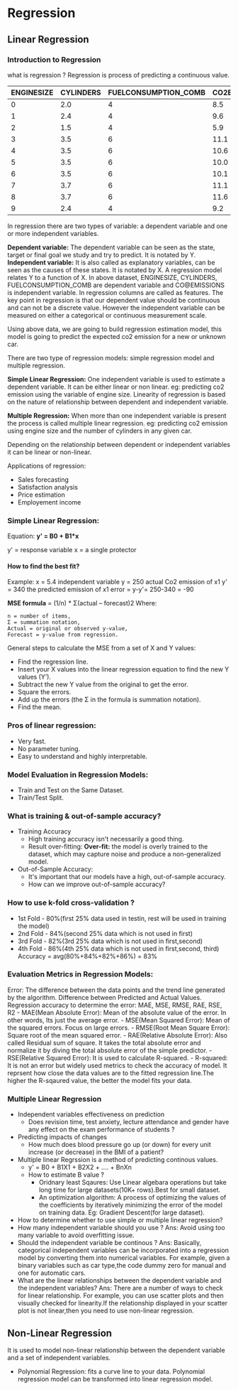 # Regression

## Linear Regression

### Introduction to Regression

what is regression ?
Regression is process of predicting a continuous value.

| ENGINESIZE | CYLINDERS | FUELCONSUMPTION_COMB | CO2EMISSIONS |
|--- |---|--- |---|
| 0 | 2.0 | 4 | 8.5 | 196 |
| 1 | 2.4 | 4 | 9.6 | 221 |
| 2 | 1.5 | 4 | 5.9 | 136 |
| 3 | 3.5 | 6 |11.1 | 255 |
| 4 | 3.5 | 6 |10.6 | 244 |
| 5 | 3.5 | 6 |10.0 | 230 |
| 6 | 3.5 | 6 |10.1 | 232 |
| 7 | 3.7 | 6 |11.1 | 255 |
| 8 | 3.7 | 6 |11.6 | 267 |
| 9 | 2.4 | 4 | 9.2 | ? | <- Let's predict co2emission for new car

In regression there are two types of variable: a dependent variable and one or more independent variables.

**Dependent variable:** The dependent variable can be seen as the state, target or final goal we study and try to predict. It is notated by Y.
**Independent variable:** It is also called as explanatory variables, can be seen as the causes of these states. It is notated by X.
A regression model relates Y to a function of X.
In above dataset, ENGINESIZE, CYLINDERS, FUELCONSUMPTION_COMB are dependent variable and CO@EMISSIONS is independent variable. 
In regression columns are called as features. The key point in regression is that our dependent value should be continuous and can not be a discrete value.
However the independent variable can be measured on either a categorical or continuous measurement scale.

Using above data, we are going to build regression estimation model, this model is going to predict the expected co2 emission for a new or unknown car.

There are two type of regression models: simple regression model and multiple regression.

**Simple Linear Regression:** One independent variable is used to estimate a dependent variable. It can be either linear or non linear. eg: predicting co2 emission using the variable of engine size. Linearity of regression is based on the nature of relationship between dependent and independent variable.

**Multiple Regression:** When more than one independent variable is present the process is called multiple linear regression. eg: predicting co2 emission using engine size and the number of cylinders in any given car.

Depending on the relationship between dependent or independent variables it can be linear or non-linear.

Applications of regression:
- Sales forecasting
- Satisfaction analysis
- Price estimation
- Employement income

### Simple Linear Regression:
Equation:
**y' = B0 + B1*x**

y' = response variable
x = a single protector

#### How to find the best fit?
Example:
x = 5.4 independent variable
y = 250 actual Co2 emission of x1
y' = 340 the predicted emission of x1
error = y-y'= 250-340 = -90

**MSE formula** = (1/n) * Σ(actual – forecast)2
Where:

    n = number of items,
    Σ = summation notation,
    Actual = original or observed y-value,
    Forecast = y-value from regression.

General steps to calculate the MSE from a set of X and Y values:
- Find the regression line.
- Insert your X values into the linear regression equation to find the new Y values (Y’).
- Subtract the new Y value from the original to get the error.
- Square the errors.
- Add up the errors (the Σ in the formula is summation notation).
- Find the mean.

### Pros of linear regression:
- Very fast.
- No parameter tuning.
- Easy to understand and highly interpretable.

### Model Evaluation in Regression Models:
- Train and Test on the Same Dataset.
- Train/Test Split.

### What is training & out-of-sample accuracy?
- Training Accuracy
    - High training accuracy isn't necessarily a good thing.
    - Result over-fitting: **Over-fit:** the model is overly trained to the dataset, which may capture noise and produce a non-generalized model.
- Out-of-Sample Accuracy:
    - It's important that our models have a high, out-of-sample accuracy.
    - How can we improve out-of-sample accuracy?
### How to use k-fold cross-validation ?
- 1st Fold - 80%(first 25% data used in testin, rest will be used in training the model)
- 2nd Fold - 84%(second 25% data which is not used in first)
- 3rd Fold - 82%(3rd 25% data which is not used in first,second)
- 4th Fold - 86%(4th 25% data which is not used in first,second, third)
Accuracy = avg(80%+84%+82%+86%) = 83%

### Evaluation Metrics in Regression Models:
Error: The difference between the data points and the trend line generated by the algorithm. Difference between Predicted and Actual Values.
Regression accuracy to determine the error: MAE, MSE, RMSE, RAE, RSE, R2
    - MAE(Mean Absolute Error): Mean of the absolute value of the error. In other words, Its just the average error.
    - MSE(Mean Squared Error): Mean of the squared errors. Focus on large errors.
    - RMSE(Root Mean Square Error): Square root of the mean squared error.
    - RAE(Relative Absolute Error): Also called Residual sum of square. It takes the total absolute error and normalize it by diving the total absolute error of the simple predictor.
    - RSE(Relative Squared Error): It is used to calculate R-squared.
    - R-squared: It is not an error but widely used metrics to check the accuracy of model. It reprsent how close the data values are to the fitted regression line.The higher the R-sqaured value, the better the model fits your data.


### Multiple Linear Regression
- Independent variables effectiveness on prediction
    - Does revision time, test anxiety, lecture attendance and gender have any effect on the exam performance of students ?
- Predicting impacts of changes
    - How much does blood pressure go up (or down) for every unit increase (or decrease) in the BMI of a patient?
- Multiple linear Regrssion is a method of predicting continous values.
    - y' = B0 + B1X1 + B2X2 + .... + BnXn
    - How to estimate B value ?
        - Oridnary least Sqaures: Use Linear algebara operations but take long time for large datasets(10K+ rows).Best for small dataset.
        - An optimization algorithm: A process of optimizing the values of the coefficients by iteratively minimizing the error of the model on training data. Eg: Gradient Descent(for large dataset). 
- How to determine whether to use simple or multiple linear regression?
- How many independent variable should you use ? Ans: Avoid using too many variable to avoid overfitting issue. 
- Should the independent variable be continous ? Ans: Basically, categorical independent variables can be incorporated into a regression model by converting them into numerical variables. For example, given a binary variables such as car type,the code dummy zero for manual and one for automatic cars.
- What are the linear relationships between the dependent variable and the independent variables? Ans: There are a number of ways to check for linear relationship. For example, you can use scatter plots and then visually checked for linearity.If the relationship displayed in your scatter plot is not linear,then you need to use non-linear regression.

## Non-Linear Regression
It is used to model non-linear relationship between the dependent variable and a set of independent variables.  
- Polynomial Regression: fits a curve line to your data. Polynomial regression model can be transformed into linear regression model. 



